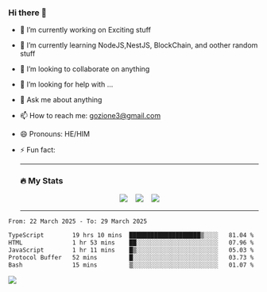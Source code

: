 ### Hi there 👋

<!--
**charlieScript/charlieScript** is a ✨ _special_ ✨ repository because its `README.md` (this file) appears on your GitHub profile.

Here are some ideas to get you started: -->

- 🔭 I’m currently working on Exciting stuff
- 🌱 I’m currently learning NodeJS,NestJS, BlockChain, and oother random stuff
- 👯 I’m looking to collaborate on anything
- 🤔 I’m looking for help with ...
- 💬 Ask me about anything
- 📫 How to reach me: gozione3@gmail.com
- 😄 Pronouns: HE/HIM
- ⚡ Fun fact:


  ---

  ### :fire: My Stats

  <div id="stats" align="center">
  <img src="http://github-readme-streak-stats.herokuapp.com?user=charlieScript&theme=dark&date_format=M%20j%5B%2C%20Y%5D" />&nbsp;&nbsp;&nbsp;
  <img src="https://github-readme-stats.vercel.app/api/top-langs/?username=charlieScript&layout=compact&theme=vision-friendly-dark"/>&nbsp;&nbsp;&nbsp;
  <img src="https://github-readme-stats.vercel.app/api?username=charlieScript&show_icons=true&theme=radical"/>
  </div>

  ---



<!--START_SECTION:waka-->

```txt
From: 22 March 2025 - To: 29 March 2025

TypeScript        19 hrs 10 mins  ████████████████████▒░░░░   81.04 %
HTML              1 hr 53 mins    ██░░░░░░░░░░░░░░░░░░░░░░░   07.96 %
JavaScript        1 hr 11 mins    █▒░░░░░░░░░░░░░░░░░░░░░░░   05.03 %
Protocol Buffer   52 mins         █░░░░░░░░░░░░░░░░░░░░░░░░   03.73 %
Bash              15 mins         ▒░░░░░░░░░░░░░░░░░░░░░░░░   01.07 %
```

<!--END_SECTION:waka-->
![](https://komarev.com/ghpvc/?username=charlieScript)

